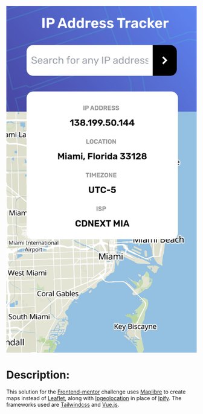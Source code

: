 ![Alt text](images/mobile-view.jpg)

# Description:

This solution for the [Frontend-mentor](https://www.frontendmentor.io/challenges/ip-address-tracker-I8-0yYAH0) challenge uses [Maplibre](https://maplibre.org/) to create maps instead of [Leaflet](https://leafletjs.com/), along with [Ipgeolocation](https://ipgeolocation.io/) in place of [Ipify](https://www.ipify.org/). The frameworks used are [Tailwindcss](https://tailwindcss.com/) and [Vue.js](https://vuejs.org/).